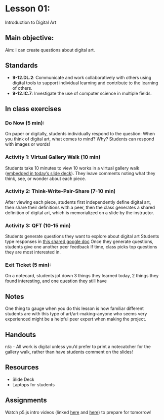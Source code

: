 # Lesson 01:
Introduction to Digital Art

## Main objective:
Aim: I can create questions about digital art.

## Standards
+ **9-12.DL.2**: Communicate and work collaboratively with others using digital tools to support individual learning and contribute to the learning of others.
+ **9-12.IC.7**: Investigate the use of computer science in multiple fields.

## In class exercises

### Do Now (5 min):
On paper or digitally, students individually respond to the question: When you think of digital art, what comes to mind? Why? Students can respond with images or words!

### Activity 1: Virtual Gallery Walk (10 min)
Students take 10 minutes to view 10 works in a virtual gallery walk ([embedded in today’s slide deck](https://docs.google.com/presentation/d/13PCXiFJZf8Io2tiNDtRmXBCY4z6no8xuvwVackQ_E7E/edit#slide=id.g109355b3010_0_295)). They leave comments noting what they think, see, or wonder about each piece.

### Activity 2: Think-Write-Pair-Share (7-10 min)
After viewing each piece, students first independently define digital art, then share their definitions with a peer, then the class generates a shared definition of digital art, which is memorialized on a slide by the instructor.

### Activity 3: QFT (10-15 min)
Students generate questions they want to explore about digital art
Students type responses in [this shared google doc](https://docs.google.com/document/d/1mjzaC1Sw5ZvxZGF_PiTLPVKYRvqQ8l9JpmUd10vRogE/edit)
Once they generate questions, students give one another peer feedback
If time, class picks top questions they are most interested in.

### Exit Ticket (5 min):
On a notecard, students jot down 3 things they learned today, 2 things they found interesting, and one question they still have

## Notes
One thing to gauge when you do this lesson is how familiar different students are with this type of art/art-making–anyone who seems very experienced might be a helpful peer expert when making the project.

## Handouts
n/a - All work is digital unless you’d prefer to print a notecatcher for the gallery walk, rather than have students comment on the slides!

## Resources
+ Slide Deck
+ Laptops for students

## Assignments
Watch p5.js intro videos (linked [here](https://www.youtube.com/watch?v=dtHxDggkBYc) and [here](https://www.youtube.com/watch?v=x1rJJRVTpAI)) to prepare for tomorrow!
